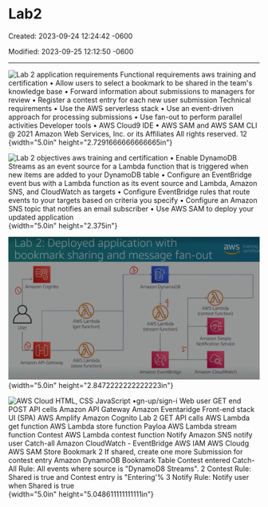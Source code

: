 # Lab2

Created: 2023-09-24 12:24:42 -0600

Modified: 2023-09-25 12:12:50 -0600

---

![Lab 2 application requirements Functional requirements aws training and certification • Allow users to select a bookmark to be shared in the team's knowledge base • Forward information about submissions to managers for review • Register a contest entry for each new user submission Technical requirements • Use the AWS serverless stack • Use an event-driven approach for processing submissions • Use fan-out to perform parallel activities Developer tools • AWS Cloud9 IDE • AWS SAM and AWS SAM CLI @ 2021 Amazon Web Services, Inc. or its Affiliates All rights reserved. 12 ](../../../media/AWS-Developing-Serverless-Solutions-on-AWS-Module-6-Lab2-image1.png){width="5.0in" height="2.7291666666666665in"}





![Lab 2 objectives aws training and certification • Enable DynamoDB Streams as an event source for a Lambda function that is triggered when new items are added to your DynamoDB table • Configure an EventBridge event bus with a Lambda function as its event source and Lambda, Amazon SNS, and CloudWatch as targets • Configure EventBridge rules that route events to your targets based on criteria you specify • Configure an Amazon SNS topic that notifies an email subscriber • Use AWS SAM to deploy your updated application ](../../../media/AWS-Developing-Serverless-Solutions-on-AWS-Module-6-Lab2-image2.png){width="5.0in" height="2.375in"}



![Lab 2: Deployed application with bookmark sharing and message fan-out aWS training -y certificat Amazon Cognito User AWS Lambda (get function) AWS Lambda Amazon API Gateway (store function) Amazon DynamoDB AWS Lambda (stream function) Amazon EventBridge AWS Lambda (contest function) Amazon Simple Notification Service Amazon CloudWatch ](../../../media/AWS-Developing-Serverless-Solutions-on-AWS-Module-6-Lab2-image3.png){width="5.0in" height="2.8472222222222223in"}





![AWS Cloud HTML, CSS JavaScript •gn-up/sign-i Web user GET end POST API cells Amazon API Gateway Amazon Eventaridge Front-end stack UI (SPA) AWS Amplify Amazon Cognito Lab 2 GET API calls AWS Lambda get function AWS Lambda store function Payloa AWS Lambda stream function Contest AWS Lambda contest function Notify Amazon SNS notify user Catch-all Amazon CloudWatch - EventBridge AWS IAM AWS Cloudg AWS SAM Store Bookmark 2 If shared, create one more Submission for contest entry Amazon DynamoOB Bookmark Table Contest entered Catch-All Rule: All events where source is "DynamoD8 Streams". 2 Contest Rule: Shared is true and Contest entry is "Entering'% 3 Notify Rule: Notify user when Shared is true ](../../../media/AWS-Developing-Serverless-Solutions-on-AWS-Module-6-Lab2-image4.png){width="5.0in" height="5.048611111111111in"}






